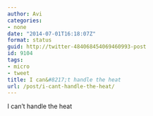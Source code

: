 ```yaml
---
author: Avi
categories:
- none
date: "2014-07-01T16:18:07Z"
format: status
guid: http://twitter-484068454069460993-post
id: 9104
tags:
- micro
- tweet
title: I can&#8217;t handle the heat
url: /post/i-cant-handle-the-heat/
---
```

I can&#8217;t handle the heat